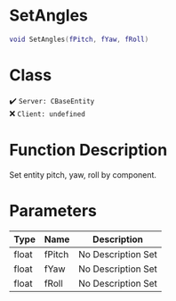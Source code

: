 # SetAngles
```lua
void SetAngles(fPitch, fYaw, fRoll)
```
# Class
✔️ `Server: CBaseEntity`  
❌ `Client: undefined`  

# Function Description
Set entity pitch, yaw, roll by component.
# Parameters
Type|Name|Description
--|--|--
float|fPitch|No Description Set
float|fYaw|No Description Set
float|fRoll|No Description Set
